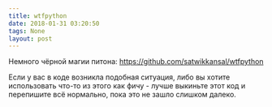 ```yaml
---
title: wtfpython
date: 2018-01-31 03:20:50
tags: None
layout: post
---
```


Немного чёрной магии питона:
<https://github.com/satwikkansal/wtfpython>

Если у вас в коде возникла подобная ситуация, либо вы хотите использовать что-то из этого как фичу - лучше выкиньте этот код и перепишите всё нормально, пока это не зашло слишком далеко.
